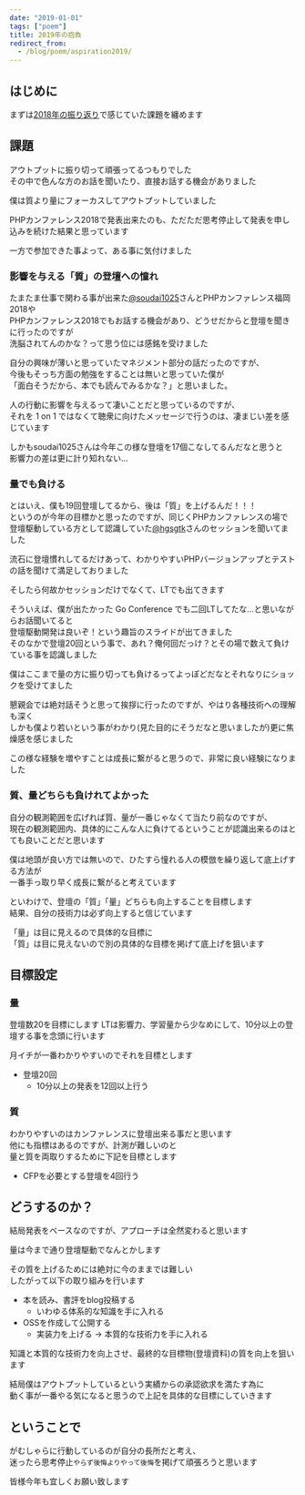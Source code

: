 ```yaml
---
date: "2019-01-01"
tags: ["poem"]
title: 2019年の抱負
redirect_from:
  - /blog/poem/aspiration2019/
---
```


## はじめに

まずは[2018年の振り返り](https://blog.seike460.com/blog/poem/review2018)で感じていた課題を纏めます

## 課題

アウトプットに振り切って頑張ってるつもりでした  
その中で色んな方のお話を聞いたり、直接お話する機会がありました

僕は質より量にフォーカスしてアウトプットしていました

PHPカンファレンス2018で発表出来たのも、ただただ思考停止して発表を申し込みを続けた結果と思っています

一方で参加できた事よって、ある事に気付けました

### 影響を与える「質」の登壇への憧れ

たまたま仕事で関わる事が出来た[@soudai1025](https://twitter.com/soudai1025)さんとPHPカンファレンス福岡2018や  
PHPカンファレンス2018でもお話する機会があり、どうせだからと登壇を聞きに行ったのですが  
洗脳されてんのかな？って思う位には感銘を受けました  

自分の興味が薄いと思っていたマネジメント部分の話だったのですが、  
今後もそっち方面の勉強をすることは無いと思っていた僕が  
「面白そうだから、本でも読んでみるかな？」と思いました。

人の行動に影響を与えるって凄いことだと思っているのですが、  
それを 1 on 1 ではなくて聴衆に向けたメッセージで行うのは、凄まじい差を感じています

しかもsoudai1025さんは今年この様な登壇を17個こなしてるんだなと思うと  
影響力の差は更に計り知れない...

### 量でも負ける

とはいえ、僕も19回登壇してるから、後は「質」を上げるんだ！！！  
というのが今年の目標かと思ったのですが、同じくPHPカンファレンスの場で  
登壇駆動している方として認識していた[@hgsgtk](https://twitter.com/hgsgtk)さんのセッションを聞いてました  

流石に登壇慣れしてるだけあって、わかりやすいPHPバージョンアップとテストの話を聞けて満足しておりました

そしたら何故かセッションだけでなくて、LTでも出てきます

そういえば、僕が出たかった Go Conference でも二回LTしてたな…と思いながらお話聞いてると  
登壇駆動開発は良いぞ！という趣旨のスライドが出てきました  
そのなかで登壇20回という事で、あれ？俺何回だっけ？とその場で数えて負けている事を認識しました  

僕はここまで量の方に振り切っても負けるってよっぽどだなとそれなりにショックを受けてました

懇親会では絶対話そうと思って挨拶に行ったのですが、やはり各種技術への理解も深く  
しかも僕より若いという事がわかり(見た目的にそうだなと思いましたが)更に焦燥感を感じました

この様な経験を増やすことは成長に繋がると思うので、非常に良い経験になりました

### 質、量どちらも負けれてよかった

自分の観測範囲を広げれば質、量が一番じゃなくて当たり前なのですが、  
現在の観測範囲内、具体的にこんな人に負けてるということが認識出来るのはとても良いことだと思います  

僕は地頭が良い方では無いので、ひたすら憧れる人の模倣を繰り返して底上げする方法が  
一番手っ取り早く成長に繋がると考えています

といわけで、登壇の「質」「量」どちらも向上することを目標します  
結果、自分の技術力は必ず向上すると信じています

「量」は目に見えるので具体的な目標に  
「質」は目に見えないので別の具体的な目標を掲げて底上げを狙います

## 目標設定

### 量

登壇数20を目標にします
LTは影響力、学習量から少なめにして、10分以上の登壇する事を念頭に行います

月イチが一番わかりやすいのでそれを目標とします

- 登壇20回
    - 10分以上の発表を12回以上行う

### 質

わかりやすいのはカンファレンスに登壇出来る事だと思います  
他にも指標はあるのですが、計測が難しいのと  
量と質を両取りするために下記を目標とします

- CFPを必要とする登壇を4回行う

## どうするのか？

結局発表をベースなのですが、アプローチは全然変わると思います

量は今まで通り登壇駆動でなんとかします

その質を上げるためには絶対に今のままでは難しい  
したがって以下の取り組みを行います

- 本を読み、書評をblog投稿する
    - いわゆる体系的な知識を手に入れる
- OSSを作成して公開する
    - 実装力を上げる -> 本質的な技術力を手に入れる

知識と本質的な技術力を向上させ、最終的な目標物(登壇資料)の質を向上を狙います

結局僕はアウトプットしているという実績からの承認欲求を満たす為に  
動く事が一番やる気になると思うので上記を具体的な目標にしていきます

## ということで

がむしゃらに行動しているのが自分の長所だと考え、  
迷ったら思考停止`やらず後悔よりやって後悔`を掲げて頑張ろうと思います

皆様今年も宜しくお願い致します
